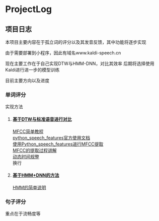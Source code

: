 # ProjectLog

## 项目日志

本项目主要内容在于孤立词的评分以及其发音反馈，其中功能将逐步实现

由于需要部署到小程序，因此有域名www.kaldi-speech.cn

现在主要工作在于自己实现DTW与HMM-DNN，对比其效率
后期将选择使用Kaldi进行进一步的模型训练

目前主要方向以及进度

### 单词评分

实现方法

1. #### [基于DTW与标准语音进行对比]()
   [MFCC简单教程](http://www.practicalcryptography.com/miscellaneous/machine-learning/guide-mel-frequency-cepstral-coefficients-mfccs/)  
   [python_speech_features官方使用文档](https://python-speech-features.readthedocs.io/en/latest/)   
   [使用Python_speech_features进行MFCC提取](https://www.jianshu.com/p/e32d2d5ccb0d)    
   [MFCC的提取过程讲解]("https://blog.csdn.net/zouxy09/article/details/9156785")   
   [动态时间规整]("https://www.cnblogs.com/zhizhan/p/4419066.html")    
   换行
2. #### [基于HMM+DNN的方法]()
   [HMM的简单说明](http://www.practicalcryptography.com/miscellaneous/machine-learning/hidden-markov-model-hmm-tutorial/)

### 句子评分

重点在于流畅度等